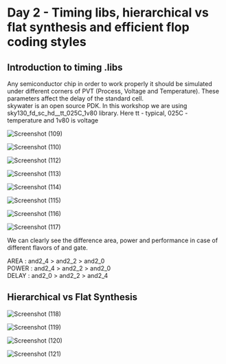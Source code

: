 # Day 2 - Timing libs, hierarchical vs flat synthesis and efficient flop coding styles

## Introduction to timing .libs

Any semiconductor chip in order to work properly it should be simulated under different corners of PVT (Process, Voltage and Temperature). These parameters affect the delay of the standard cell.
<br />
skywater is an open source PDK. In this workshop we are using sky130_fd_sc_hd__tt_025C_1v80 library. Here tt - typical, 025C - temperature and 1v80 is voltage


![Screenshot (109)](https://user-images.githubusercontent.com/48850794/165514565-ea50d13a-ecc0-42e0-b3e2-779c88bf2354.png)

![Screenshot (110)](https://user-images.githubusercontent.com/48850794/165514578-41f41352-1d5b-4ed0-b1a5-ab4ba92c8c6a.png)

![Screenshot (112)](https://user-images.githubusercontent.com/48850794/165514584-5d130516-4189-42db-a8c7-a2c443053fbf.png)

![Screenshot (113)](https://user-images.githubusercontent.com/48850794/165514595-eaf40e3a-881d-46ec-8f18-8e6c12823acc.png)

![Screenshot (114)](https://user-images.githubusercontent.com/48850794/165514602-3d3fe620-7439-415f-a514-c6a4ac48d438.png)

![Screenshot (115)](https://user-images.githubusercontent.com/48850794/165514607-49ba5b69-b5ed-41ce-ae75-a038afe63dfc.png)

![Screenshot (116)](https://user-images.githubusercontent.com/48850794/165514615-24e98f62-4c09-4dae-89e9-344c05ba707b.png)

![Screenshot (117)](https://user-images.githubusercontent.com/48850794/165514618-b3edf9cb-8259-4bf7-928d-67b541fd84bd.png)

We can clearly see the difference area, power and performance in case of different flavors of and gate.<br />

AREA  : and2_4 > and2_2 > and2_0 <br />
POWER : and2_4 > and2_2 > and2_0 <br />
DELAY : and2_0 > and2_2 > and2_4 <br />

## Hierarchical vs Flat Synthesis


![Screenshot (118)](https://user-images.githubusercontent.com/48850794/165683923-4f0349e4-5ab9-462e-81a1-453a098f289b.png)

![Screenshot (119)](https://user-images.githubusercontent.com/48850794/165683936-6e2aedd0-6e0f-4491-900d-05d7939ab638.png)

![Screenshot (120)](https://user-images.githubusercontent.com/48850794/165683942-cd327f43-70d4-4485-8c26-264ce89be0f3.png)

![Screenshot (121)](https://user-images.githubusercontent.com/48850794/165683946-725bf51d-db8b-460b-b338-57ff6c624870.png)

